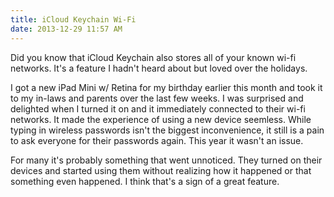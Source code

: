 ```yaml
---
title: iCloud Keychain Wi-Fi
date: 2013-12-29 11:57 AM
---
```


Did you know that iCloud Keychain also stores all of your known wi-fi networks. It's a feature I hadn't heard about but loved over the holidays.

I got a new iPad Mini w/ Retina for my birthday earlier this month and took it to my in-laws and parents over the last few weeks. I was surprised and delighted when I turned it on and it immediately connected to their wi-fi networks.  It made the experience of using a new device seemless. While typing in wireless passwords isn't the biggest inconvenience, it still is a pain to ask everyone for their passwords again. This year it wasn't an issue.

For many it's probably something that went unnoticed. They turned on their devices and started using them without realizing how it happened or that something even happened.  I think that's a sign of a great feature.